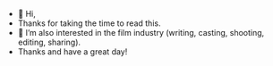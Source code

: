 - 👋 Hi,
- Thanks for taking the time to read this.
- 👀 I’m also interested in the film industry (writing, casting, shooting, editing, sharing).
- Thanks and have a great day!

<!---
c0de4l1fe/c0de4l1fe is a ✨ special ✨ repository because its `README.md` (this file) appears on your GitHub profile.
You can click the Preview link to take a look at your changes.
--->
